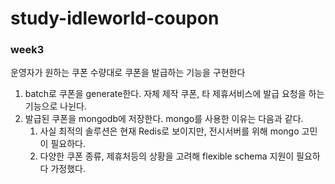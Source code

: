 # study-idleworld-coupon

### week3
운영자가 원하는 쿠폰 수량대로 쿠폰을 발급하는 기능을 구현한다
1. batch로 쿠폰을 generate한다. 자체 제작 쿠폰, 타 제휴서비스에 발급 요청을 하는 기능으로 나뉜다. 
2. 발급된 쿠폰을 mongodb에 저장한다. mongo를 사용한 이유는 다음과 같다.
   1. 사실 최적의 솔루션은 현재 Redis로 보이지만, 전시서버를 위해 mongo 고민이 필요하다.
   2. 다양한 쿠폰 종류, 제휴처등의 상황을 고려해 flexible schema 지원이 필요하다 가정했다.